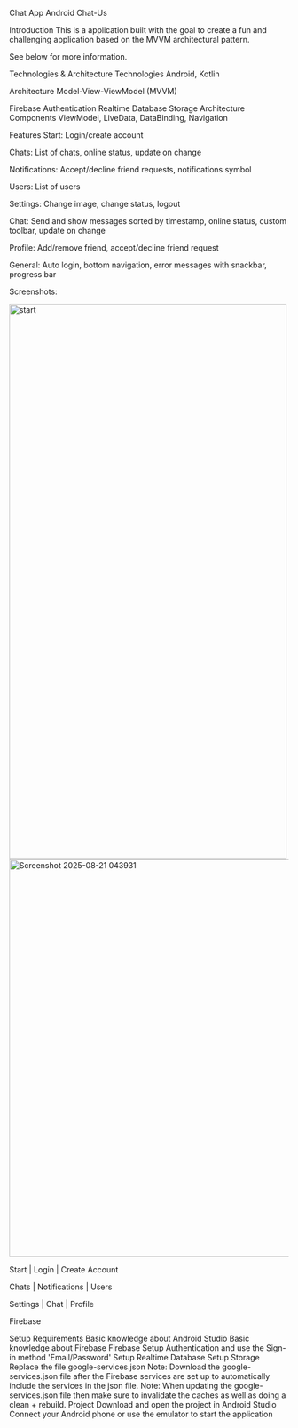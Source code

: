 Chat App Android
Chat-Us

Introduction
This is a  application built with the goal to create a fun and challenging application based on the MVVM architectural pattern.

See below for more information.

Technologies & Architecture
Technologies
Android, Kotlin

Architecture
Model-View-ViewModel (MVVM)

Firebase
Authentication
Realtime Database
Storage
Architecture Components
ViewModel, LiveData, DataBinding, Navigation

Features
Start: Login/create account

Chats: List of chats, online status, update on change

Notifications: Accept/decline friend requests, notifications symbol

Users: List of users

Settings: Change image, change status, logout

Chat: Send and show messages sorted by timestamp, online status, custom toolbar, update on change

Profile: Add/remove friend, accept/decline friend request

General: Auto login, bottom navigation, error messages with snackbar, progress bar

Screenshots:

<img width="500" height="1000" alt="start" src="https://github.com/user-attachments/assets/5fc00337-f083-4a6a-9eed-ff729ffb3e34" />
<img width="1005" height="716" alt="Screenshot 2025-08-21 043931" src="https://github.com/user-attachments/assets/4ccb3291-2c50-4c9c-a91d-305c6aecd1f8" />


Start | Login | Create Account
  

Chats | Notifications | Users
  

Settings | Chat | Profile
  

Firebase


Setup
Requirements
Basic knowledge about Android Studio
Basic knowledge about Firebase
Firebase
Setup Authentication and use the Sign-in method 'Email/Password'
Setup Realtime Database
Setup Storage
Replace the file google-services.json
Note: Download the google-services.json file after the Firebase services are set up to automatically include the services in the json file.
Note: When updating the google-services.json file then make sure to invalidate the caches as well as doing a clean + rebuild.
Project
Download and open the project in Android Studio
Connect your Android phone or use the emulator to start the application
